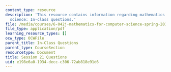 ```yaml
---
content_type: resource
description: 'This resource contains information regarding mathematics for computer
  science: In-class questions.'
file: /media/courses/6-042j-mathematics-for-computer-science-spring-2015/e198e6a01934deccc30672ab818e91d6_MIT6_042JS15_cp21.pdf
file_type: application/pdf
learning_resource_types: []
ocw_type: OCWFile
parent_title: In-Class Questions
parent_type: CourseSection
resourcetype: Document
title: Session 21 Questions
uid: e198e6a0-1934-decc-c306-72ab818e91d6
---
```

